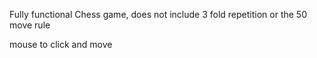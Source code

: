 Fully functional Chess game, does not include 3 fold repetition or the 50 move rule

mouse to click and move
